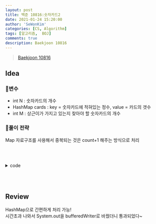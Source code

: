 ```yaml
---
layout: post
title: 백준 10816:숫자카드2
date: 2021-01-24 15:20:00
author: 'SeWonKim'
categories: [CS, Algorithm]
tags: [알고리즘,  BOJ]
comments: true
description: Baekjoon 10816
---
```


> [Baekjoon 10816](https://www.acmicpc.net/problem/10816)

## Idea

### 🥚변수

- int N : 숫자카드의 개수
- HashMap<Integer> cards : key = 숫자카드에 적혀있는 정수, value = 카드의 갯수
- int M : 상근이가 가지고 있는지 찾아야 할 숫자카드의 개수
  
### 🍳풀이 전략

Map 자료구조를 사용해서 중복되는 것은 count+1 해주는 방식으로 처리

&nbsp;  
&nbsp;


<details>
<summary>code</summary>
<div markdown="1">

```java
import java.io.*;
import java.util.*;

public class BOJ10816_숫자카드 {
    public static void main(String[] args) throws Exception {
        BufferedReader br = new BufferedReader(new InputStreamReader(System.in));
        BufferedWriter bw = new BufferedWriter(new OutputStreamWriter(System.out));
        StringTokenizer st = null;

        int N = Integer.parseInt(br.readLine());
        HashMap<Integer, Integer> cards = new HashMap<Integer, Integer>();

        st = new StringTokenizer(br.readLine(), " ");
        for (int i = 0; i < N; i++) {
            int num = Integer.parseInt(st.nextToken());
            if(!cards.containsKey(num)) {
                cards.put(num, 1);
            }
            else cards.put(num, cards.get(num)+1);
        }

        int M = Integer.parseInt(br.readLine());
        st = new StringTokenizer(br.readLine(), " ");
        for (int i = 0; i < M; i++) {
            int num = Integer.parseInt(st.nextToken());
            if(!cards.containsKey(num)) {
                bw.write("0 ");
            }
            else bw.write(cards.get(num) + " ");
        }
        bw.close();
    }
}

```

</div>
</details>

&nbsp;  
&nbsp;

## Review

HashMap으로 간편하게 처리 가능!     
시간초과 나와서 System.out을 bufferedWriter로 바꿨더니 통과되었다~

&nbsp;  
&nbsp;
